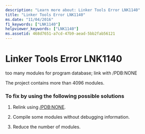 ```yaml
---
description: "Learn more about: Linker Tools Error LNK1140"
title: "Linker Tools Error LNK1140"
ms.date: "11/04/2016"
f1_keywords: ["LNK1140"]
helpviewer_keywords: ["LNK1140"]
ms.assetid: 468d7651-a7cd-47b9-aead-5bb2fab56121
---
```

# Linker Tools Error LNK1140

too many modules for program database; link with /PDB:NONE

The project contains more than 4096 modules.

### To fix by using the following possible solutions

1. Relink using [/PDB:NONE](../../build/reference/pdb-use-program-database.md).

1. Compile some modules without debugging information.

1. Reduce the number of modules.
